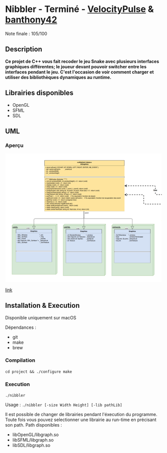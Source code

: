 # Nibbler - Terminé - [VelocityPulse](https://github.com/VelocityPulse) & [banthony42](https://github.com/banthony42)

Note finale : 105/100

## Description
**Ce projet de C++ vous fait recoder le jeu Snake avec plusieurs interfaces graphiques différentes; le joueur devant pouvoir switcher entre les interfaces pendant le jeu. C'est l'occasion de voir comment charger et utiliser des bibliothèques dynamiques au runtime.**

## Librairies disponibles 
* OpenGL
* SFML
* SDL

## UML
### Aperçu
[![uml](https://github.com/VelocityPulse/nibbler/raw/master/uml/uml_screen.png)](https://github.com/VelocityPulse/nibbler/raw/master/uml/UML.pdf)

[link](https://github.com/VelocityPulse/nibbler/blob/master/uml/UML.pdf?raw=true)

## Installation & Execution 
Disponible uniquement sur macOS

Dépendances : 
- git
- make
- brew

### Compilation 
`cd project && ./configure make`
### Execution 
`./nibbler`

Usage : `./nibbler [-size Width Height] [-lib pathLib]`

Il est possible de changer de librairies pendant l'éxecution du programme. Toute fois vous pouvez selectionner une librairie au run-time en précisant son path. 
Path disponibles :
* libOpenGL/libgraph.so
* libSFML/libgraph.so
* libSDL/libgraph.so

